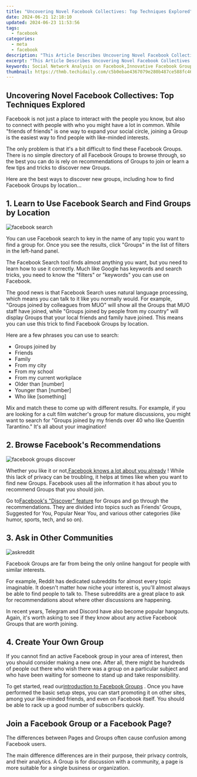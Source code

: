```yaml
---
title: "Uncovering Novel Facebook Collectives: Top Techniques Explored"
date: 2024-06-21 12:18:10
updated: 2024-06-23 11:53:56
tags:
  - facebook
categories:
  - meta
  - facebook
description: "This Article Describes Uncovering Novel Facebook Collectives: Top Techniques Explored"
excerpt: "This Article Describes Uncovering Novel Facebook Collectives: Top Techniques Explored"
keywords: Social Network Analysis on Facebook,Innovative Facebook Group Formation Methods,Advanced Strategies in Online Community Building,Research on Collaborative Behavior in Digital Platforms,Unique Approaches to Facebook Collective Management,Novel Techniques for Virtual Network Synergy,Social Media Group Dynamics and Influence
thumbnail: https://thmb.techidaily.com/c5b0ebae4367079e280b487ce588fc466a9ede57f33408103ebb2dc34b6570fb.jpg
---
```


## Uncovering Novel Facebook Collectives: Top Techniques Explored

 Facebook is not just a place to interact with the people you know, but also to connect with people with who you might have a lot in common. While "friends of friends" is one way to expand your social circle, joining a Group is the easiest way to find people with like-minded interests.

 The only problem is that it's a bit difficult to find these Facebook Groups. There is no simple directory of all Facebook Groups to browse through, so the best you can do is rely on recommendations of Groups to join or learn a few tips and tricks to discover new Groups.

 Here are the best ways to discover new groups, including how to find Facebook Groups by location...

## 1\. Learn to Use Facebook Search and Find Groups by Location

![facebook search](https://static1.makeuseofimages.com/wordpress/wp-content/uploads/2021/01/facebook-search.png)

 You can use Facebook search to key in the name of any topic you want to find a group for. Once you see the results, click "Groups" in the list of filters in the left-hand panel.

 The Facebook Search tool finds almost anything you want, but you need to learn how to use it correctly. Much like Google has keywords and search tricks, you need to know the "filters" or "keywords" you can use on Facebook.

 The good news is that Facebook Search uses natural language processing, which means you can talk to it like you normally would. For example, "Groups joined by colleagues from MUO" will show all the Groups that MUO staff have joined, while "Groups joined by people from my country" will display Groups that your local friends and family have joined. This means you can use this trick to find Facebook Groups by location.

Here are a few phrases you can use to search:

* Groups joined by
* Friends
* Family
* From my city
* From my school
* From my current workplace
* Older than \[number\]
* Younger than \[number\]
* Who like \[something\]

 Mix and match these to come up with different results. For example, if you are looking for a cult film watcher's group for mature discussions, you might want to search for "Groups joined by my friends over 40 who like Quentin Tarantino." It's all about your imagination!

## 2\. Browse Facebook's Recommendations

![facebook groups discover](https://static1.makeuseofimages.com/wordpress/wp-content/uploads/2021/01/facebook-groups-discover.png)

 Whether you like it or not,[Facebook knows a lot about you already](https://www.makeuseof.com/tag/what-facebook-knows-about-you/) ! While this lack of privacy can be troubling, it helps at times like when you want to find new Groups. Facebook uses all the information it has about you to recommend Groups that you should join.

 Go to[Facebook's "Discover" feature](https://www.facebook.com/groups/discover/) for Groups and go through the recommendations. They are divided into topics such as Friends' Groups, Suggested for You, Popular Near You, and various other categories (like humor, sports, tech, and so on).

## 3\. Ask in Other Communities

![askreddit](https://static1.makeuseofimages.com/wordpress/wp-content/uploads/2021/01/askreddit.png)

 Facebook Groups are far from being the only online hangout for people with similar interests.

 For example, Reddit has dedicated subreddits for almost every topic imaginable. It doesn't matter how niche your interest is, you'll almost always be able to find people to talk to. These subreddits are a great place to ask for recommendations about where other discussions are happening.

 In recent years, Telegram and Discord have also become popular hangouts. Again, it's worth asking to see if they know about any active Facebook Groups that are worth joining.

## 4\. Create Your Own Group

 If you cannot find an active Facebook group in your area of interest, then you should consider making a new one. After all, there might be hundreds of people out there who wish there was a group on a particular subject and who have been waiting for someone to stand up and take responsibility.

 To get started, read our[introduction to Facebook Groups](https://www.makeuseof.com/tag/facebook-closed-secret-groups/) . Once you have performed the basic setup steps, you can start promoting it on other sites, among your like-minded friends, and even on Facebook itself. You should be able to rack up a good number of subscribers quickly.

## Join a Facebook Group or a Facebook Page?

 The differences between Pages and Groups often cause confusion among Facebook users.

 The main difference differences are in their purpose, their privacy controls, and their analytics. A Group is for discussion with a community, a page is more suitable for a single business or organization.


<ins class="adsbygoogle"
     style="display:block"
     data-ad-format="autorelaxed"
     data-ad-client="ca-pub-7571918770474297"
     data-ad-slot="1223367746"></ins>



<ins class="adsbygoogle"
     style="display:block"
     data-ad-client="ca-pub-7571918770474297"
     data-ad-slot="8358498916"
     data-ad-format="auto"
     data-full-width-responsive="true"></ins>
